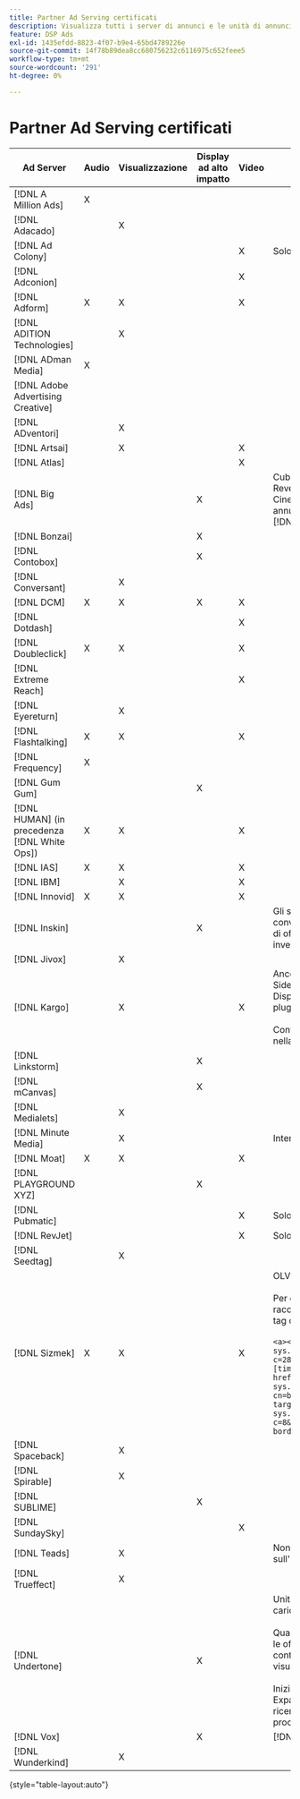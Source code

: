 ```yaml
---
title: Partner Ad Serving certificati
description: Visualizza tutti i server di annunci e le unità di annunci certificati.
feature: DSP Ads
exl-id: 1435efdd-8823-4f07-b9e4-65bd4789226e
source-git-commit: 14f78b89dea8cc680756232c6116975c652feee5
workflow-type: tm+mt
source-wordcount: '291'
ht-degree: 0%

---
```


# Partner Ad Serving certificati

| Ad Server | Audio | Visualizzazione | Display ad alto impatto | Video | Requisiti speciali e note |
| --- | --- | --- | --- | --- | --- |
| [!DNL A Million Ads] | X |  |  |  |  |
| [!DNL Adacado] |  | X |  |  |  |
| [!DNL Ad Colony] |  |  |  | X | Solo VAST mobile |
| [!DNL Adconion] |  |  |  | X |  |
| [!DNL Adform] | X | X |  | X |  |
| [!DNL ADITION Technologies] |  | X |  |  |  |
| [!DNL ADman Media] | X |  |  |  |  |
| [!DNL Adobe Advertising Creative] |  |  |  |  |  |
| [!DNL ADventori] |  | X |  |  |  |
| [!DNL Artsai] |  | X |  | X |  |
| [!DNL Atlas] |  |  |  | X |  |
| [!DNL Big Ads] |  |  | X |  | Cubo (Desktop), Cubo (Mobile), Schede (Desktop), Big Reveal (Desktop), Cine-Cube (Desktop), Cinematografia (Desktop). Imposta tutti questi tipi di annunci in DSP come 300x250. Certificato solo tramite [!DNL Magnite DV+]. |
| [!DNL Bonzai] |  |  | X |  |  |
| [!DNL Contobox] |  |  | X |  |  |
| [!DNL Conversant] |  | X |  |  |  |
| [!DNL DCM] | X | X | X | X |  |
| [!DNL Dotdash] |  |  |  | X |  |
| [!DNL Doubleclick] | X | X |  | X |  |
| [!DNL Extreme Reach] |  |  |  | X |  |
| [!DNL Eyereturn] |  | X |  |  |  |
| [!DNL Flashtalking] | X | X |  | X |  |
| [!DNL Frequency] | X |  |  |  |  |
| [!DNL Gum Gum] |  |  | X |  |  |
| [!DNL HUMAN] (in precedenza [!DNL White Ops]) | X | X |  | X |  |
| [!DNL IAS] | X | X |  | X |  |
| [!DNL IBM] |  | X |  | X |  |
| [!DNL Innovid] | X | X |  | X |  |
| [!DNL Inskin] |  |  | X |  | Gli skin ad alto impatto (inclusi gli annunci conversazionali Cavai) devono essere serviti su un ID di offerta display 180x150 attraverso la rete di inventario Inskin. |
| [!DNL Jivox] |  | X |  |  |  |
| [!DNL Kargo] |  | X |  | X | Ancoraggio, BYOC, Hover, Breakout, Breakaway e Sidekick 320x50; Outstream, HighRise 300x250; Display desktop standard (non sono richiesti ID di plug-in specifici); Ancoraggio video (solo VAST)</br></br>Contatta il tuo Account Team di Adobi per assistenza nella configurazione delle unità pubblicitarie. |
| [!DNL Linkstorm] |  |  | X |  |  |
| [!DNL mCanvas] |  |  | X |  |  |
| [!DNL Medialets] |  | X |  |  |  |
| [!DNL Minute Media] |  | X |  |  | Interfaccia del desktop (970x250) |
| [!DNL Moat] | X | X |  | X |  |
| [!DNL PLAYGROUND XYZ] |  |  | X |  |  |
| [!DNL Pubmatic] |  |  |  | X | Solo VAST |
| [!DNL RevJet] |  |  |  | X | Solo VAST |
| [!DNL Seedtag] |  | X |  |  |  |
| [!DNL Sizmek] | X | X |  | X | OLV e CTV</br></br>Per eseguire il rendering dei tag nell’interfaccia utente, racchiudi il tag con `<a>` tag (all’inizio e alla fine). Vedi il tag di esempio seguente:</br></br>`<a><script src="https://bs.serving-sys.com/Serving/adServer.bs?c=28&cn=display&pli=1074570064&w=900&h=550&ord=[timestamp]&ifrm=-1&z=0"></script> <noscript> <a href="https://bs.serving-sys.com/Serving/adServer.bs?cn=brd&pli=1074570064&Page=&Pos=-602368150" target="_blank"> <img src="https://bs.serving-sys.com/Serving/adServer.bs?c=8&cn=display&pli=1074570064&Page=&Pos=-602368150" border=0 width=900 height=550></a> </noscript><a>` |
| [!DNL Spaceback] |  | X |  |  |  |
| [!DNL Spirable] |  | X |  |  |  |
| [!DNL SUBLIME] |  |  | X |  |  |
| [!DNL SundaySky] |  |  |  | X |  |
| [!DNL Teads] |  | X |  |  | Non è disponibile alcun supporto per VPAID sull&#39;inventario a valle. |
| [!DNL Trueffect] |  | X |  |  |  |
| [!DNL Undertone] |  |  | X |  | Unità pubblicitaria personalizzata per Page Grabber caricata come 180x150 in DSP</br></br>Quando Index Exchange supera un&#39;asta di 180x150 e le offerte DSP sull&#39;asta e fornisce un&#39;impressione, il contenuto creativo si espande a un annuncio di visualizzazione a pagina intera.</br></br>Inizialmente certificato per le unità Page Grabber, Expandable Adhesion e Screen Shift. È necessario ricertificarlo, con passaggi contrassegnati per i processi. |
| [!DNL Vox] |  |  | X |  | [!DNL Athena] unità annuncio |
| [!DNL Wunderkind] |  | X |  |  |  |

{style=&quot;table-layout:auto&quot;}
